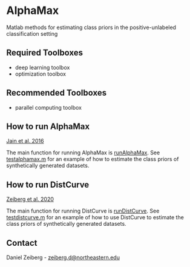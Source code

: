 # AlphaMax
Matlab methods for estimating class priors in the positive-unlabeled classification setting

## Required Toolboxes
 - deep learning toolbox
 - optimization toolbox

## Recommended Toolboxes
- parallel computing toolbox

## How to run AlphaMax
[Jain et al. 2016](https://arxiv.org/pdf/1601.01944.pdf)

The main function for running AlphaMax is [runAlphaMax](alphamax/runAlphaMax.m). See [testalphamax.m](tests/testalphamax.m) for an example of how to estimate the class priors of synthetically generated datasets.

## How to run DistCurve
[Zeiberg et al. 2020](https://ojs.aaai.org//index.php/AAAI/article/view/6151)

The main function for running DistCurve is [runDistCurve](distcurve/runDistCurve.m). See [testdistcurve.m](tests/testdistcurve.m) for an example of how to use DistCurve to estimate the class priors of synthetically generated datasets.

## Contact

Daniel Zeiberg - zeiberg.d@northeastern.edu
